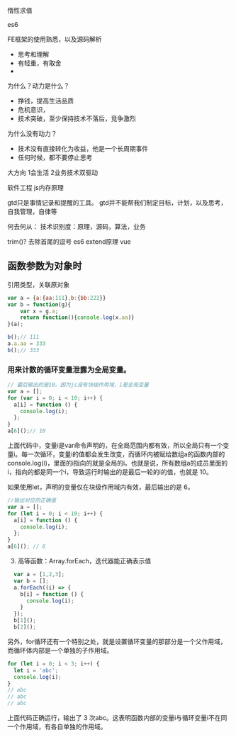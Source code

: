 惰性求值

es6

FE框架的使用熟悉，以及源码解析

- 思考和理解
- 有轻重，有取舍
- 
为什么？动力是什么？
- 挣钱，提高生活品质
- 危机意识，
- 技术突破，至少保持技术不落后，竞争激烈

为什么没有动力？
- 技术没有直接转化为收益，他是一个长周期事件
- 任何时候，都不要停止思考

大方向
1会生活
2业务技术双驱动

软件工程
js内存原理

gtd只是事情记录和提醒的工具。
gtd并不能帮我们制定目标，计划，以及思考，自我管理，自律等

何去何从：
技术识别度：原理，源码，算法，业务

trim()? 去除首尾的逗号
es6 extend原理
vue 



## 函数参数为对象时
引用类型，关联原对象
```javascript
var a = {a:{aa:111},b:{bb:222}}
var b = function(g){
    var x = g.a; 
    return function(){console.log(x.aa)}
}(a);

b();// 111
a.a.aa = 333
b();// 333
```

### 用来计数的循环变量泄露为全局变量。
``` js
// 最后输出的是10。因为js没有块级作用域，i是全局变量
var a = [];
for (var i = 0; i < 10; i++) {
  a[i] = function () {
    console.log(i);
  };
}
a[6]();// 10
```
上面代码中，变量i是var命令声明的，在全局范围内都有效，所以全局只有一个变量i。每一次循环，变量i的值都会发生改变，而循环内被赋给数组a的函数内部的console.log(i)，里面的i指向的就是全局的i。也就是说，所有数组a的成员里面的i，指向的都是同一个i，导致运行时输出的是最后一轮的i的值，也就是 10。

如果使用let，声明的变量仅在块级作用域内有效，最后输出的是 6。
```js
//输出对应的正确值
var a = [];
for (let i = 0; i < 10; i++) {
  a[i] = function () {
    console.log(i);
  };
}
a[6](); // 6
```
3. 高等函数：Array.forEach，迭代器能正确表示值
```js
  var a = [1,2,3];
  var b = [];
  a.forEach((i) => {
    b[i] = function () {
      console.log(i);
    }
  });
  b[1]();
  b[2]();
```


另外，for循环还有一个特别之处，就是设置循环变量的那部分是一个父作用域，而循环体内部是一个单独的子作用域。
```js
for (let i = 0; i < 3; i++) {
  let i = 'abc';
  console.log(i);
}
// abc
// abc
// abc
```
上面代码正确运行，输出了 3 次abc。这表明函数内部的变量i与循环变量i不在同一个作用域，有各自单独的作用域。
